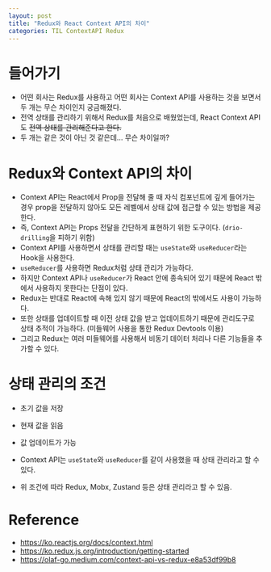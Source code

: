 ```yaml
---
layout: post
title: "Redux와 React Context API의 차이"
categories: TIL ContextAPI Redux
---
```


# 들어가기

- 어떤 회사는 Redux를 사용하고 어떤 회사는 Context API를 사용하는 것을 보면서 두 개는 무슨 차이인지 궁금해졌다.
- 전역 상태를 관리하기 위해서 Redux를 처음으로 배웠었는데, React Context API도 ~~전역 상태를 관리해준다고 한다.~~
- 두 개는 같은 것이 아닌 것 같은데... 무슨 차이일까?

# Redux와 Context API의 차이

- Context API는 React에서 Prop을 전달해 줄 때 자식 컴포넌트에 깊게 들어가는 경우 prop을 전달하지 않아도 모든 레벨에서 상태 값에 접근할 수 있는 방법을 제공한다.
- 즉, Context API는 Props 전달을 간단하게 표현하기 위한 도구이다. (`drio-drilling`을 피하기 위함)
- Context API를 사용하면서 상태를 관리할 때는 `useState`와 `useReducer`라는 Hook을 사용한다.
- `useReducer`를 사용하면 Redux처럼 상태 관리가 가능하다.
- 하지만 Context API나 `useReducer`가 React 안에 종속되어 있기 때문에 React 밖에서 사용하지 못한다는 단점이 있다.
- Redux는 반대로 React에 속해 있지 않기 때문에 React의 밖에서도 사용이 가능하다.
- 또한 상태를 업데이트할 때 이전 상태 값을 받고 업데이트하기 때문에 관리도구로 상태 추적이 가능하다. (미들웨어 사용을 통한 Redux Devtools 이용)
- 그리고 Redux는 여러 미들웨어를 사용해서 비동기 데이터 처리나 다른 기능들을 추가할 수 있다.

# 상태 관리의 조건

- 초기 값을 저장
- 현재 값을 읽음
- 값 업데이트가 가능

- Context API는 `useState`와 `useReducer`를 같이 사용했을 때 상태 관리라고 할 수 있다.
- 위 조건에 따라 Redux, Mobx, Zustand 등은 상태 관리라고 할 수 있음.

# Reference

- https://ko.reactjs.org/docs/context.html
- https://ko.redux.js.org/introduction/getting-started
- https://olaf-go.medium.com/context-api-vs-redux-e8a53df99b8
